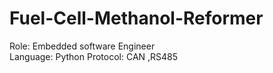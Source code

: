# Fuel-Cell-Methanol-Reformer
Role: Embedded software Engineer  
Language: Python 
Protocol: CAN ,RS485 
